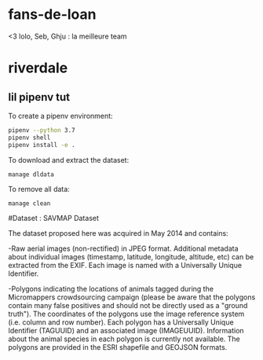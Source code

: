 # fans-de-loan
&lt;3 lolo, Seb, Ghju : la meilleure team 
# riverdale


## lil pipenv tut

To create a pipenv environment:
```sh
pipenv --python 3.7
pipenv shell
pipenv install -e .
```

To download and extract the dataset:
```
manage dldata
```

To remove all data:
```
manage clean
```

#Dataset : SAVMAP Dataset

The dataset proposed here was acquired in May 2014 and contains:

-Raw aerial images (non-rectified) in JPEG format. Additional metadata about individual images (timestamp, latitude, longitude, altitude, etc) can be extracted from the EXIF. Each image is named with a Universally Unique Identifier.

-Polygons indicating the locations of animals tagged during the Micromappers crowdsourcing campaign (please be aware that the polygons contain many false positives and should not be directly used as a "ground truth"). The coordinates of the polygons use the image reference system (i.e. column and row number). Each polygon has a Universally Unique Identifier (TAGUUID) and an associated image (IMAGEUUID). Information about the animal species in each polygon is currently not available. The polygons are provided in the ESRI shapefile and GEOJSON formats.
